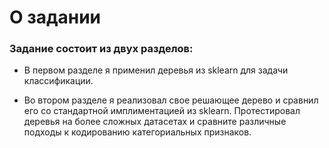 # О задании
### Задание состоит из двух разделов:

  - В первом разделе я применил деревья из sklearn для задачи классификации. 
   
  - Во втором разделе я реализовал свое решающее дерево и сравнил его со стандартной имплиментацией из sklearn. Протестировал деревья на более сложных датасетах и сравните различные подходы к кодированию категориальных признаков.
